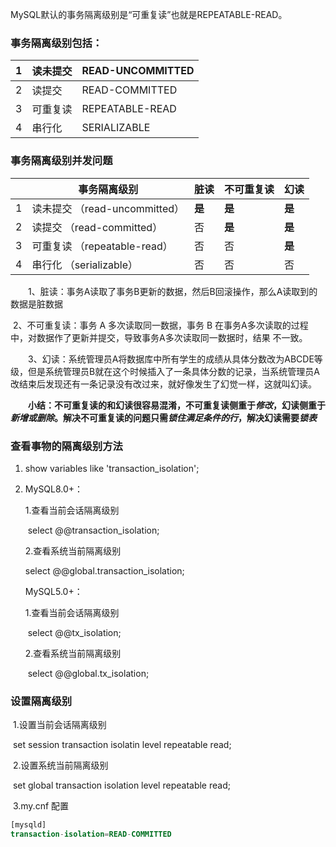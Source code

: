 

MySQL默认的事务隔离级别是“可重复读”也就是REPEATABLE-READ。

### **事务隔离级别包括：**

| 1    | 读未提交 | READ-UNCOMMITTED |
| :--- | -------- | ---------------- |
| 2    | 读提交   | READ-COMMITTED   |
| 3    | 可重复读 | REPEATABLE-READ  |
| 4    | 串行化   | SERIALIZABLE     |

### **事务隔离级别并发问题**

|      | 事务隔离级别                  | 脏读   | 不可重复读 | 幻读   |
| ---- | ----------------------------- | ------ | ---------- | ------ |
| 1    | 读未提交 （read-uncommitted） | **是** | **是**     | **是** |
| 2    | 读提交 （read-committed）     | 否     | **是**     | **是** |
| 3    | 可重复读 （repeatable-read）  | 否     | 否         | **是** |
| 4    | 串行化 （serializable）       | 否     | 否         | 否     |

　　1、脏读：事务A读取了事务B更新的数据，然后B回滚操作，那么A读取到的数据是脏数据

​		2、不可重复读：事务 A 多次读取同一数据，事务 B 在事务A多次读取的过程中，对数据作了更新并提交，导致事务A多次读取同一数据时，结果 不一致。

　　3、幻读：系统管理员A将数据库中所有学生的成绩从具体分数改为ABCDE等级，但是系统管理员B就在这个时候插入了一条具体分数的记录，当系统管理员A改结束后发现还有一条记录没有改过来，就好像发生了幻觉一样，这就叫幻读。

　　**小结：不可重复读的和幻读很容易混淆，不可重复读侧重于*修改*，幻读侧重于*新增或删除*。解决不可重复读的问题只需*锁住满足条件的行*，解决幻读需要*锁表***



### **查看事物的隔离级别方法**

1. show variables like 'transaction_isolation';

2. MySQL8.0+：

   1.查看当前会话隔离级别

   ​	select @@transaction_isolation;

   2.查看系统当前隔离级别

   select @@global.transaction_isolation;

    MySQL5.0+：

   1.查看当前会话隔离级别

   ​	select @@tx_isolation;

   2.查看系统当前隔离级别

   ​	select @@global.tx_isolation;

### **设置隔离级别**

​	1.设置当前会话隔离级别

​		set session transaction isolatin level repeatable read;

​	2.设置系统当前隔离级别

​		set global transaction isolation level repeatable read;

​	3.my.cnf 配置

```sql
[mysqld]
transaction-isolation=READ-COMMITTED
```
